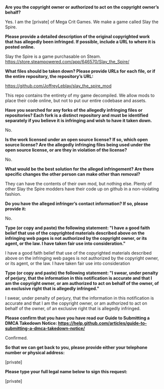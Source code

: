 **Are you the copyright owner or authorized to act on the copyright owner’s behalf?**

Yes. I am the [private] of Mega Crit Games. We make a game called Slay the Spire.

**Please provide a detailed description of the original copyrighted work that has allegedly been infringed. If possible, include a URL to where it is posted online.**

Slay the Spire is a game purchasable on Steam. https://store.steampowered.com/app/646570/Slay_the_Spire/

**What files should be taken down? Please provide URLs for each file, or if the entire repository, the repository’s URL:**

https://github.com/JoffreyLeblay/slay_the_spire_mod

This repo contains the entirety of my game decompiled. We allow mods to place their code online, but not to put our entire codebase and assets.

**Have you searched for any forks of the allegedly infringing files or repositories? Each fork is a distinct repository and must be identified separately if you believe it is infringing and wish to have it taken down.**

No.

**Is the work licensed under an open source license? If so, which open source license? Are the allegedly infringing files being used under the open source license, or are they in violation of the license?**

No.

**What would be the best solution for the alleged infringement? Are there specific changes the other person can make other than removal?**

They can have the contents of their own mod, but nothing else. Plenty of other Slay the Spire modders have their code up on github in a non-violating fashion.

**Do you have the alleged infringer’s contact information? If so, please provide it:**

No.

**Type (or copy and paste) the following statement: "I have a good faith belief that use of the copyrighted materials described above on the infringing web pages is not authorized by the copyright owner, or its agent, or the law. I have taken fair use into consideration."**

I have a good faith belief that use of the copyrighted materials described above on the infringing web pages is not authorized by the copyright owner, or its agent, or the law. I have taken fair use into consideration

**Type (or copy and paste) the following statement: "I swear, under penalty of perjury, that the information in this notification is accurate and that I am the copyright owner, or am authorized to act on behalf of the owner, of an exclusive right that is allegedly infringed."**

I swear, under penalty of perjury, that the information in this notification is accurate and that I am the copyright owner, or am authorized to act on behalf of the owner, of an exclusive right that is allegedly infringed.

**Please confirm that you have you have read our Guide to Submitting a DMCA Takedown Notice: https://help.github.com/articles/guide-to-submitting-a-dmca-takedown-notice/**

Confirmed.

**So that we can get back to you, please provide either your telephone number or physical address:**

[private]

**Please type your full legal name below to sign this request:**

[private]
